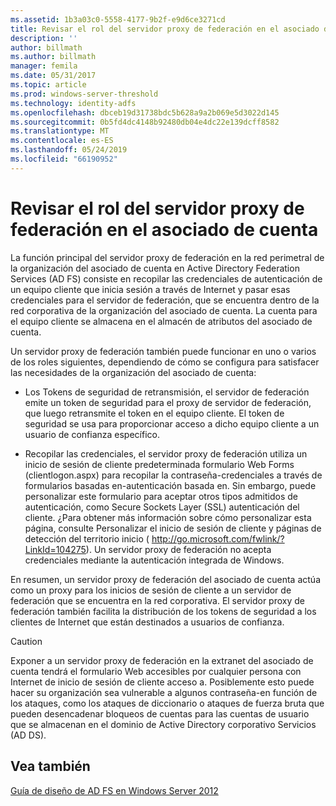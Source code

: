 ```yaml
---
ms.assetid: 1b3a03c0-5558-4177-9b2f-e9d6ce3271cd
title: Revisar el rol del servidor proxy de federación en el asociado de cuenta
description: ''
author: billmath
ms.author: billmath
manager: femila
ms.date: 05/31/2017
ms.topic: article
ms.prod: windows-server-threshold
ms.technology: identity-adfs
ms.openlocfilehash: dbceb19d31738bdc5b628a9a2b069e5d3022d145
ms.sourcegitcommit: 0b5fd4dc4148b92480db04e4dc22e139dcff8582
ms.translationtype: MT
ms.contentlocale: es-ES
ms.lasthandoff: 05/24/2019
ms.locfileid: "66190952"
---
```

# <a name="review-the-role-of-the-federation-server-proxy-in-the-account-partner"></a>Revisar el rol del servidor proxy de federación en el asociado de cuenta

La función principal del servidor proxy de federación en la red perimetral de la organización del asociado de cuenta en Active Directory Federation Services \(AD FS\) consiste en recopilar las credenciales de autenticación de un equipo cliente que inicia sesión a través de Internet y pasar esas credenciales para el servidor de federación, que se encuentra dentro de la red corporativa de la organización del asociado de cuenta. La cuenta para el equipo cliente se almacena en el almacén de atributos del asociado de cuenta.  
  
Un servidor proxy de federación también puede funcionar en uno o varios de los roles siguientes, dependiendo de cómo se configura para satisfacer las necesidades de la organización del asociado de cuenta:  
  
-   Los Tokens de seguridad de retransmisión, el servidor de federación emite un token de seguridad para el proxy de servidor de federación, que luego retransmite el token en el equipo cliente. El token de seguridad se usa para proporcionar acceso a dicho equipo cliente a un usuario de confianza específico.  
  
-   Recopilar las credenciales, el servidor proxy de federación utiliza un inicio de sesión de cliente predeterminada formulario Web Forms \(clientlogon.aspx\) para recopilar la contraseña\-credenciales a través de formularios basadas en\-autenticación basada en. Sin embargo, puede personalizar este formulario para aceptar otros tipos admitidos de autenticación, como Secure Sockets Layer \(SSL\) autenticación del cliente. ¿Para obtener más información sobre cómo personalizar esta página, consulte Personalizar el inicio de sesión de cliente y páginas de detección del territorio inicio \( [http:\/\/go.microsoft.com\/fwlink\/? LinkId\=104275](https://go.microsoft.com/fwlink/?LinkId=104275)\). Un servidor proxy de federación no acepta credenciales mediante la autenticación integrada de Windows.  
  
En resumen, un servidor proxy de federación del asociado de cuenta actúa como un proxy para los inicios de sesión de cliente a un servidor de federación que se encuentra en la red corporativa. El servidor proxy de federación también facilita la distribución de los tokens de seguridad a los clientes de Internet que están destinados a usuarios de confianza.  
  
> [!CAUTION]  
> Exponer a un servidor proxy de federación en la extranet del asociado de cuenta tendrá el formulario Web accesibles por cualquier persona con Internet de inicio de sesión de cliente acceso a. Posiblemente esto puede hacer su organización sea vulnerable a algunos contraseña\-en función de los ataques, como los ataques de diccionario o ataques de fuerza bruta que pueden desencadenar bloqueos de cuentas para las cuentas de usuario que se almacenan en el dominio de Active Directory corporativo Servicios \(AD DS\).  
  

## <a name="see-also"></a>Vea también
[Guía de diseño de AD FS en Windows Server 2012](AD-FS-Design-Guide-in-Windows-Server-2012.md)
